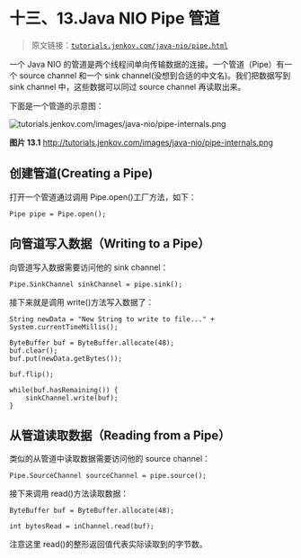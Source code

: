 # 十三、13.Java NIO Pipe 管道

> 原文链接：[`tutorials.jenkov.com/java-nio/pipe.html`](http://tutorials.jenkov.com/java-nio/pipe.html)

一个 Java NIO 的管道是两个线程间单向传输数据的连接。一个管道（Pipe）有一个 source channel 和一个 sink channel(没想到合适的中文名)。我们把数据写到 sink channel 中，这些数据可以同过 source channel 再读取出来。

下面是一个管道的示意图：

![`tutorials.jenkov.com/images/java-nio/pipe-internals.png`](http://tutorials.jenkov.com/images/java-nio/pipe-internals.png)

**图片 13.1** http://tutorials.jenkov.com/images/java-nio/pipe-internals.png

## 创建管道(Creating a Pipe)

打开一个管道通过调用 Pipe.open()工厂方法，如下：

```
Pipe pipe = Pipe.open();
```

## 向管道写入数据（Writing to a Pipe）

向管道写入数据需要访问他的 sink channel：

```
Pipe.SinkChannel sinkChannel = pipe.sink();
```

接下来就是调用 write()方法写入数据了：

```
String newData = "New String to write to file..." + System.currentTimeMillis();

ByteBuffer buf = ByteBuffer.allocate(48);
buf.clear();
buf.put(newData.getBytes());

buf.flip();

while(buf.hasRemaining()) {
    sinkChannel.write(buf);
}
```

## 从管道读取数据（Reading from a Pipe）

类似的从管道中读取数据需要访问他的 source channel：

```
Pipe.SourceChannel sourceChannel = pipe.source();
```

接下来调用 read()方法读取数据：

```
ByteBuffer buf = ByteBuffer.allocate(48);

int bytesRead = inChannel.read(buf);
```

注意这里 read()的整形返回值代表实际读取到的字节数。